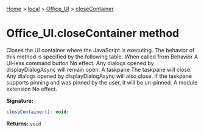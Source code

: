 [Home](./index) &gt; [local](local.md) &gt; [Office\_UI](local.office_ui.md) &gt; [closeContainer](local.office_ui.closecontainer.md)

# Office\_UI.closeContainer method

Closes the UI container where the JavaScript is executing. The behavior of this method is specified by the following table. When called from Behavior A UI-less command button No effect. Any dialogs opened by displayDialogAsync will remain open. A taskpane The taskpane will close. Any dialogs opened by displayDialogAsync will also close. If the taskpane supports pinning and was pinned by the user, it will be un-pinned. A module extension No effect.

**Signature:**
```javascript
closeContainer(): void;
```
**Returns:** `void`

